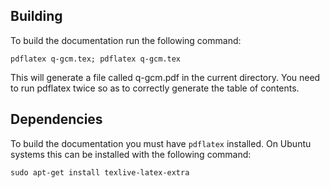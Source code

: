 ## Building

To build the documentation run the following command:

    pdflatex q-gcm.tex; pdflatex q-gcm.tex

This will generate a file called q-gcm.pdf in the current directory. You need to run pdflatex twice so as to correctly generate the table of contents.

## Dependencies

To build the documentation you must have `pdflatex` installed. On Ubuntu systems this can be installed with the following command:

    sudo apt-get install texlive-latex-extra
